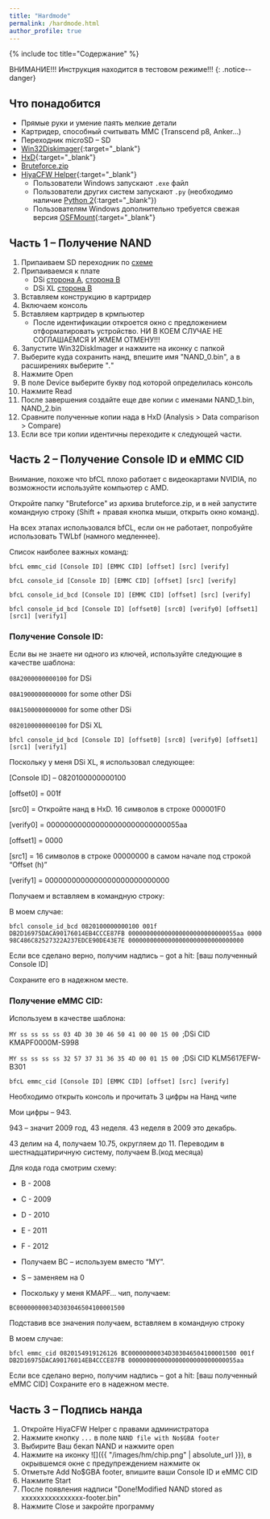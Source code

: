 ```yaml
---
title: "Hardmode"
permalink: /hardmode.html
author_profile: true
---
```


{% include toc title="Содержание" %}

ВНИМАНИЕ!!! Инструкция находится в тестовом режиме!!!
{: .notice--danger}

## Что понадобится
- Прямые руки и умение паять мелкие детали
- Картридер, способный считывать ММС (Transcend p8, Anker…)
- Переходник microSD – SD
- [Win32Diskimager](https://sourceforge.net/projects/win32diskimager/){:target="_blank"}
- [HxD](https://mh-nexus.de/en/downloads.php?product=HxD20){:target="_blank"}
- [Bruteforce.zip](files/Bruteforce.zip)
- [HiyaCFW Helper](https://github.com/mondul/HiyaCFW-Helper/releases){:target="_blank"}
	- Пользователи Windows запускают `.exe` файл
	- Пользователи других систем запускают `.py` (необходимо наличие [Python 2](https://www.python.org/downloads/){:target="_blank"})
	- Пользователям Windows дополнительно требуется свежая версия [OSFMount](https://www.osforensics.com/tools/mount-disk-images.html){:target="_blank"}
 


## Часть 1 – Получение NAND
1.	Припаиваем SD переходник по [схеме](images/hm/sd.jpg)
2.	Припаиваемся к плате
	- DSi [сторона А](images/hm/a.jpg), [сторона B](images/hm/b.png)
	- DSi XL [сторона B](images/hm/xl.png)
3.	Вставляем конструкцию в картридер
4.	Включаем консоль
5.	Вставляем картридер в крмпьютер
	 - После идентификации откроется окно с предложением отформатировать устройство. НИ В КОЕМ СЛУЧАЕ НЕ СОГЛАШАЕМСЯ И ЖМЕМ ОТМЕНУ!!!
6.	Запустите Win32DiskImager  и нажмите на иконку с папкой
7.	Выберите куда сохранить нанд, впешите имя "NAND_0.bin", а в расширениях выберите "*.*"
8.	Нажмите Open
9.	В поле Device выберите букву под которой определилась консоль
10.	Нажмите Read
11.	После завершения создайте еще две копии с именами NAND_1.bin, NAND_2.bin
12.	Сравните полученные копии нада в HxD (Analysis > Data comparison > Compare)
13.	Если все три копии идентичны переходите к следующей части.


## Часть 2 – Получение Console ID и eMMC CID

Внимание, похоже что bfCL плохо работает с видеокартами NVIDIA, по возможности используйте компьютер с AMD.

Откройте папку "Bruteforce" из архива bruteforce.zip, и в ней запустите командную строку (Shift + правая кнопка мыши, открыть окно команд).

На всех этапах использовался bfCL, если он не работает, попробуйте использовать TWLbf (намного медленнее).

Список наиболее важных команд:


`bfcL emmc_cid [Console ID] [EMMC CID] [offset] [src] [verify]`

`bfcL console_id [Console ID] [EMMC CID] [offset] [src] [verify]`

`bfcL console_id_bcd [Console ID] [EMMC CID] [offset] [src] [verify]`

`bfcl console_id_bcd [Console ID] [offset0] [src0] [verify0] [offset1] [src1] [verify1]`

### Получение Console ID:
Если вы не знаете ни одного из ключей, используйте следующие в качестве шаблона:

`08A2000000000100` for DSi

`08A1900000000000` for some other DSi

`08A1500000000000` for some other DSi

`0820100000000100` for DSi XL

`bfcl console_id_bcd [Console ID] [offset0] [src0] [verify0] [offset1] [src1] [verify1]`


Поскольку у меня DSi XL, я использовал следующее:

[Console ID] – 0820100000000100

[offset0] = 001f 

[src0] = Откройте нанд в HxD. 16 символов в строке 000001F0 
 
[verify0] = 000000000000000000000000000055aa 

[offset1] = 0000 

[src1] = 16 символов в строке 00000000 в самом начале под строкой “Offset (h)”

[verify1] = 0000000000000000000000000000

Получаем и вставляем в командную строку:

В моем случае:

`bfcl console_id_bcd 0820100000000100 001f DB2D16975DACA90176014EB4CCCE87FB 000000000000000000000000000055aa 0000 98C486C82527322A237EDCE90DE43E7E 00000000000000000000000000000000`

Если все сделано верно, получим надпись – got a hit: [ваш полученный Console ID]

Сохраните его в надежном месте.


### Получение eMMC CID: 

Используем в качестве шаблона:

`MY ss ss ss ss 03 4D 30 30 46 50 41 00 00 15 00 `;DSi CID KMAPF0000M-S998

`MY ss ss ss ss 32 57 37 31 36 35 4D 00 01 15 00 `;DSi CID KLM5617EFW-B301


`bfcL emmc_cid [Console ID] [EMMC CID] [offset] [src] [verify]` 

Необходимо открыть консоль и прочитать 3 цифры на Нанд чипе 

Мои цифры – 943.

943 – значит 2009 год, 43 неделя. 43 неделя в 2009 это декабрь.

43 делим на 4, получаем 10.75, округляем до 11. Переводим в шестнадцатиричную систему, получаем В.(код месяца)

Для кода года смотрим схему:
- B - 2008 
- C - 2009 
- D - 2010 
- E - 2011 
- F - 2012  

- Получаем ВС – используем вместо “MY”. 
- S – заменяем на 0
- Поскольку у меня KMAPF… чип, получаем:

`BC00000000034D303046504100001500`

Подставив все значения получаем, вставляем в командную строку 

В моем случае:

`bfcl emmc_cid 0820154919126126 BC00000000034D303046504100001500 001f DB2D16975DACA90176014EB4CCCE87FB 000000000000000000000000000055aa`

Если все сделано верно, получим надпись – got a hit: [ваш полученный eMMC CID]
Сохраните его в надежном месте.

## Часть 3 – Подпись нанда
1.	Откройте HiyaCFW Helper с правами администратора
2.	Нажмите кнопку `...` в поле `NAND file with No$GBA footer`
3.	Выбирите Ваш бекап NAND и нажмите open
4.	Нажмите на иконку ![]({{ "/images/hm/chip.png" | absolute_url }}), в окрывшемся окне с предупреждением нажмите ок
5.	Отметьте Add No$GBA footer, впишите ваши Console ID и eMMC CID
6.	Нажмите Start
7.	После появления надписи "Done!Modified NAND stored as хххххххххххххххх-footer.bin"
8. Нажмите Close и закройте программу








































































































